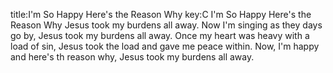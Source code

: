 title:I'm So Happy Here's the Reason Why
key:C
I'm So Happy Here's the Reason Why 
Jesus took my burdens all away.
Now I'm singing as they days go by, 
Jesus took my burdens all away.
Once my heart was heavy with a load of sin, 
Jesus took the load and gave me peace within. 
Now, I'm happy and here's th reason why, 
Jesus took my burdens all away.

